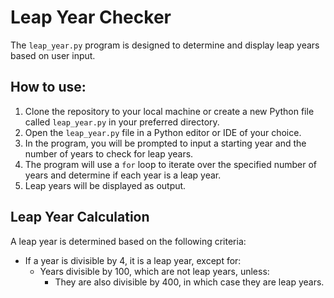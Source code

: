 # Leap Year Checker

The `leap_year.py` program is designed to determine and display leap years based on user input.

## How to use:

1. Clone the repository to your local machine or create a new Python file called `leap_year.py` in your preferred directory.
2. Open the `leap_year.py` file in a Python editor or IDE of your choice.
3. In the program, you will be prompted to input a starting year and the number of years to check for leap years.
4. The program will use a `for` loop to iterate over the specified number of years and determine if each year is a leap year.
5. Leap years will be displayed as output.

## Leap Year Calculation

A leap year is determined based on the following criteria:

- If a year is divisible by 4, it is a leap year, except for:
  - Years divisible by 100, which are not leap years, unless:
    - They are also divisible by 400, in which case they are leap years.
